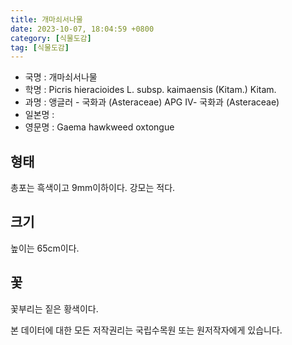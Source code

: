 ```yaml
---
title: 개마쇠서나물
date: 2023-10-07, 18:04:59 +0800
category: [식물도감]
tag: [식물도감]
---
```




- 국명 : 개마쇠서나물
- 학명 : Picris hieracioides L. subsp. kaimaensis (Kitam.) Kitam.
- 과명 : 앵글러 - 국화과 (Asteraceae) APG Ⅳ- 국화과 (Asteraceae)
- 일본명 : 
- 영문명 : Gaema hawkweed oxtongue


## 형태
총포는 흑색이고 9mm이하이다. 강모는 적다. 
## 크기
높이는 65cm이다.
## 꽃
꽃부리는 짙은 황색이다.






본 데이터에 대한 모든 저작권리는 국립수목원 또는 원저작자에게 있습니다.

